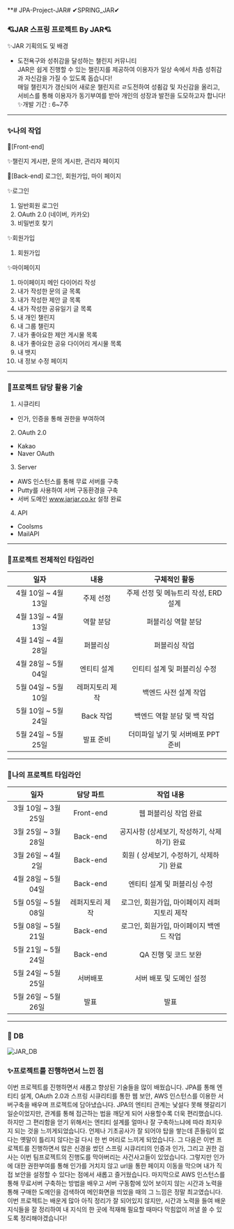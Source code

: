 **# JPA-Project-JAR# ✔SPRING_JAR✔
### 💘JAR 스프링 프로젝트 By JAR💘
✨JAR 기획의도 및 배경
- 도전욕구와 성취감을 달성하는 챌린지 커뮤니티 <br>
JAR은 쉽게 진행할 수 있는 챌린지를 제공하여 이용자가 일상 속에서 차츰 성취감과 자신감을 가질 수 있도록 돕습니다!<br>
매일 챌린지가 갱신되어 새로운 챌린지르 ㄹ도전하여 성췸감 및 자신감을 올리고, 서비스를 통해 이용자가 동기부여를 받아 개인의 성장과 발전을 도모하고자 합니다!<br>
✨개발 기간 : 6~7주 <br>

----------------------------------------------------------------------------------------------------------------------
### ✨나의 작업<br>
🎈[Front-end]

 ✨챌린지 게시판, 문의 게시판, 관리자 페이지
 

🎈[Back-end]
로그인, 회원가입, 마이 페이지 <br>
 
 ✨로그인
1. 일반회원 로그인 <br>
2. OAuth 2.0 (네이버, 카카오) <br>
3. 비밀번호 찾기 <br>

 ✨회원가입
1. 회원가입 <br>

 ✨마이페이지
1. 마이페이지 메인 다이어리 작성 <br>
2. 내가 작성한 문의 글 목록 <br>
3. 내가 작성한 제안 글 목록 <br>
4. 내가 작성한 공유일기 글 목록 <br>
5. 내 개인 챌린지 <br>
6. 내 그룹 챌린지 <br>
7. 내가 좋아요한 제안 게시물 목록 <br>
8. 내가 좋아요한 공유 다이어리 게시물 목록 <br>
9. 내 뱃지 <br>
10. 내 정보 수정 페이지 <br>

 
 ------------------------------------------------------------------------------------------------------------------------------------------------------------
### 🎈프로젝트 담당 활용 기술<br>
1. 시큐리티 <br>
 - 인가, 인증을 통해 권한을 부여하여 

2. OAuth 2.0 <br>
 - Kakao <br>
 - Naver OAuth <br>

3. Server <br>
 - AWS 인스턴스를 통해 무료 서버를 구축 <br>
 - Putty를 사용하여 서버 구동환경을 구축 <br>
 - 서버 도메인 www.jarjar.co.kr 설정 완료 <br>

4. API <br>
 - Coolsms <br>
 - MailAPI <br>
 
------------------------------------------------------------------------------------------------------------------------------------------------------------
### 🎈프로젝트 전체적인 타임라인<br>
|일자|내용|구체적인 활동|
|:---------:|:--------:|:-------:|
|4월 10일 ~ 4월 13일 | 주제 선정|주제 선정 및 메뉴트리 작성, ERD 설계 |
|4월 13일 ~ 4월 13일 | 역할 분담 | 퍼블리싱 역할 분담 |
|4월 14일 ~ 4월 28일 | 퍼블리싱 | 퍼블리싱 작업 |
|4월 28일 ~ 5월 04일 | 엔티티 설계 | 인티티 설계 및 퍼블리싱 수정 |
|5월 04일 ~ 5월 10일 | 레퍼지토리 제작 | 백엔드 사전 설계 작업 |
|5월 10일 ~ 5월 24일 | Back 작업 | 백엔드 역할 분담 및 백 작업 |
|5월 24일 ~ 5월 25일 | 발표 준비 | 더미파일 넣기 및 서버배포 PPT 준비 |


-------------------------------------------------------------------------------------------------------------------------------------------------------------
### 🎈나의 프로젝트 타임라인<br>
|일자|담당 파트|작업 내용|
|:---------:|:---------:|:-----------:|
|3월 10일 ~ 3월 25일|Front-end| 웹 퍼블리싱 작업 완료 |
|3월 25일 ~ 3월 28일|Back-end|공지사항 (상세보기, 작성하기, 삭제하기) 완료 |
|3월 26일 ~ 4월 2일|Back-end| 회원 ( 상세보기, 수정하기, 삭제하기) 완료 |
|4월 28일 ~ 5월 04일 | Back-end | 엔티티 설계 및 퍼블리싱 수정 |
|5월 05일 ~ 5월 08일 | 레퍼지토리 제작 | 로그인, 회원가입, 마이페이지 레퍼지토리 제작 |
|5월 08일 ~ 5월 21일 | Back-end | 로그인, 회원가입, 마이페이지 백엔드 작업 |
|5월 21일 ~ 5월 24일 | Back-end | QA 진행 및 코드 보완  |
|5월 24일 ~ 5월 25일 | 서버배포 | 서버 배포 및 도메인 설정 |
|5월 26일 ~ 5월 26일| 발표 | 발표 |

-------------------------------------------------------------------------------------
### 🏢 DB
![JAR_DB](https://github.com/Dev-PureIron/JPA-Project-JAR/assets/122762442/3c955d3a-750e-4c44-8890-cbbd8a23b6a2)



### ✨프로젝트를 진행하면서 느낀 점<br>
이번 프로젝트를 진행하면서 새롭고 향상된 기술들을 많이 배웠습니다. JPA를 통해 엔티티 설계, OAuth 2.0과 스프링 시큐리티를 통한 웹 보안, 
AWS 인스턴스를 이용한 서버구축을 배우며 프로젝트에 담아냈습니다. JPA의 엔티티 관계는 낯설다 못해 헷갈리기 일순이었지만, 관계를 통해 접근하는 법을 깨닫게 되어 사용할수록 더욱 편리했습니다.
하지만 그 편리함을 얻기 위해서는 엔티티 설계를 얼마나 잘 구축하느냐에 따라 좌지우지 되는 것을 느끼게되었습니다. 언제나 기초공사가 잘 되어야 탑을 쌓는데 흔들림이 없다는 옛말이 틀리지 않다는걸 
다시 한 번 머리로 느끼게 되었습니다. 그 다음은 이번 프로젝트를 진행하면서 많은 신경을 썼던 스프링 시큐리티의 인증과 인가, 그리고 권한 검사는 이번 팀프로젝트의 진행도를 막아버리는 사건사고들이 
있었습니다. 그렇지만 인가에 대한 권한부여를 통해 인가를 거치지 않고 url을 통한 페이지 이동을 막으며 내가 직접 보안을 설정할 수 있다는 점에서 새롭고 즐거웠습니다. 
마지막으로 AWS 인스턴스를 통해 무료서버 구축하는 방법을 배우고 서버 구동함에 있어 보이지 않는 시간과 노력을 통해 구매한 도메인을 검색하여 메인화면을 띄었을 때의 그 느낌은 정말 최고였습니다.
이번 프로젝트는 배운게 많아 아직 정리가 잘 되어있지 않지만, 시간과 노력을 들여 배운 지식들을 잘 정리하여 내 지식의 한 곳에 적재해 필요할 때마다 막힘없이 꺼낼 쓸 수 있도록 정리해야겠습니다!



